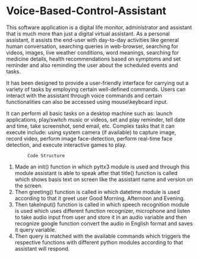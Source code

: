 # Voice-Based-Control-Assistant
This software application is a digital life monitor, administrator and assistant that is much more than just a digital virtual assistant. As a personal assistant, it assists the end-user with day-to-day activities like general human conversation, searching queries in web-browser, searching for videos, images, live weather conditions, word meanings, searching for medicine details, health recommendations based on symptoms and set reminder and also reminding the user about the scheduled events and tasks. 

It has been designed to provide a user-friendly interface for carrying out a variety of tasks by employing certain well-defined commands. Users can interact with the assistant through voice commands and certain functionalities can also be accessed using mouse\keyboard input.

It can perform all basic tasks on a desktop machine such as: launch applications, play/switch music or videos, set and play reminder, tell date and time, take screenshot, send email, etc. Complex tasks that it can execute include: using system camera (if available) to capture image, record video, perform image face-detection, perform real-time face detection, and execute interactive games to play.
            
            Code Structure
            
1.	Made an init() function in which pyttx3 module is used and through this module assistant is able to speak after that title() function is called which shows basis text on screen like the assistant name and version on the screen.
2.	Then greeting() function is called in which datetime module is used according to that it greet user Good Morning, Afternoon and Evening.
3.	Then takeInput() function is called in which speech recognition module is used which uses different function recognizer, microphone and listen to take audio input from user and store it in an audio variable and then recognize google function convert the audio in English format and saves it query variable.
4.	Then query is matched with the available commands which triggers the respective functions with different python modules according to that assistant will respond.
